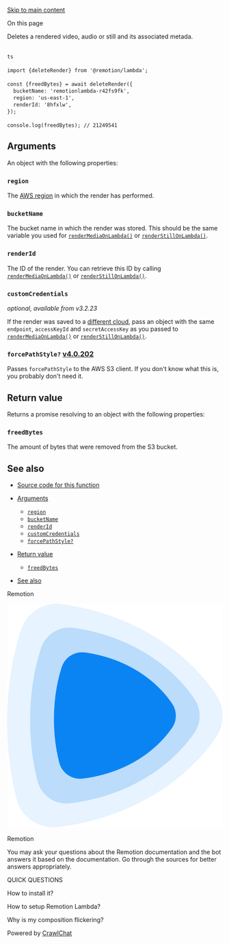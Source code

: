 [Skip to main content](https://www.remotion.dev/docs/lambda/deleterender#__docusaurus_skipToContent_fallback)

On this page

Deletes a rendered video, audio or still and its associated metada.

```

ts

import {deleteRender} from '@remotion/lambda';

const {freedBytes} = await deleteRender({
  bucketName: 'remotionlambda-r42fs9fk',
  region: 'us-east-1',
  renderId: '8hfxlw',
});

console.log(freedBytes); // 21249541
```

## Arguments [​](https://www.remotion.dev/docs/lambda/deleterender\#arguments "Direct link to Arguments")

An object with the following properties:

### `region` [​](https://www.remotion.dev/docs/lambda/deleterender\#region "Direct link to region")

The [AWS region](https://www.remotion.dev/docs/lambda/region-selection) in which the render has performed.

### `bucketName` [​](https://www.remotion.dev/docs/lambda/deleterender\#bucketname "Direct link to bucketname")

The bucket name in which the render was stored. This should be the same variable you used for [`renderMediaOnLambda()`](https://www.remotion.dev/docs/lambda/rendermediaonlambda) or [`renderStillOnLambda()`](https://www.remotion.dev/docs/lambda/renderstillonlambda).

### `renderId` [​](https://www.remotion.dev/docs/lambda/deleterender\#renderid "Direct link to renderid")

The ID of the render. You can retrieve this ID by calling [`renderMediaOnLambda()`](https://www.remotion.dev/docs/lambda/rendermediaonlambda) or [`renderStillOnLambda()`](https://www.remotion.dev/docs/lambda/renderstillonlambda).

### `customCredentials` [​](https://www.remotion.dev/docs/lambda/deleterender\#customcredentials "Direct link to customcredentials")

_optional, available from v3.2.23_

If the render was saved to a [different cloud](https://www.remotion.dev/docs/lambda/custom-destination#saving-to-another-cloud), pass an object with the same `endpoint`, `accessKeyId` and `secretAccessKey` as you passed to [`renderMediaOnLambda()`](https://www.remotion.dev/docs/lambda/rendermediaonlambda#outname) or [`renderStillOnLambda()`](https://www.remotion.dev/docs/lambda/renderstillonlambda#outname).

### `forcePathStyle?` [v4.0.202](https://github.com/remotion-dev/remotion/releases/v4.0.202) [​](https://www.remotion.dev/docs/lambda/deleterender\#forcepathstyle "Direct link to forcepathstyle")

Passes `forcePathStyle` to the AWS S3 client. If you don't know what this is, you probably don't need it.

## Return value [​](https://www.remotion.dev/docs/lambda/deleterender\#return-value "Direct link to Return value")

Returns a promise resolving to an object with the following properties:

### `freedBytes` [​](https://www.remotion.dev/docs/lambda/deleterender\#freedbytes "Direct link to freedbytes")

The amount of bytes that were removed from the S3 bucket.

## See also [​](https://www.remotion.dev/docs/lambda/deleterender\#see-also "Direct link to See also")

- [Source code for this function](https://github.com/remotion-dev/remotion/blob/main/packages/lambda/src/api/delete-render.ts)

- [Arguments](https://www.remotion.dev/docs/lambda/deleterender#arguments)
  - [`region`](https://www.remotion.dev/docs/lambda/deleterender#region)
  - [`bucketName`](https://www.remotion.dev/docs/lambda/deleterender#bucketname)
  - [`renderId`](https://www.remotion.dev/docs/lambda/deleterender#renderid)
  - [`customCredentials`](https://www.remotion.dev/docs/lambda/deleterender#customcredentials)
  - [`forcePathStyle?`](https://www.remotion.dev/docs/lambda/deleterender#forcepathstyle)
- [Return value](https://www.remotion.dev/docs/lambda/deleterender#return-value)
  - [`freedBytes`](https://www.remotion.dev/docs/lambda/deleterender#freedbytes)
- [See also](https://www.remotion.dev/docs/lambda/deleterender#see-also)

Remotion

![Logo](https://raw.githubusercontent.com/remotion-dev/brand/refs/heads/main/logo.svg)

Remotion

You may ask your questions about the Remotion documentation and the bot answers it based on the documentation. Go through the sources for better answers appropriately.

QUICK QUESTIONS

How to install it?

How to setup Remotion Lambda?

Why is my composition flickering?

Powered by [CrawlChat](https://crawlchat.app/?ref=powered-by-remotion)